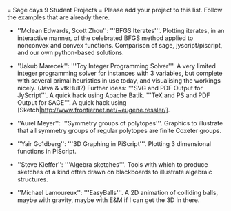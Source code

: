 = Sage days 9 Student Projects =
Please add your project to this list. Follow the examples that are already there.

 * ''Mclean Edwards, Scott Zhou'': '''BFGS Iterates'''.  Plotting iterates, in an interactive manner, of the celebrated BFGS method applied to nonconvex and convex functions.  Comparison of sage, jyscript/piscript, and our own python-based solutions.

 * ''Jakub Marecek'': '''Toy Integer Programming Solver'''.  A very limited integer programming solver for instances with 3 variables, but complete with several primal heuristics in use today, and visualising the workings nicely. (Java & vtkHull?) 
   Further ideas: '''SVG and PDF Output for JyScript'''. A quick hack using Apache Batik. '''TeX and PS and PDF Output for SAGE'''. A quick hack using [Sketch|http://www.frontiernet.net/~eugene.ressler/].

 * ''Aurel Meyer'': '''Symmetry groups of polytopes'''.  Graphics to illustrate that all symmetry groups of regular polytopes are finite Coxeter groups.

 * ''Yair Go1dberg'': '''3D Graphing in PiScript'''. Plotting 3 dimensional functions in PiScript.

 * ''Steve Kieffer'': '''Algebra sketches'''. Tools with which to produce sketches of a kind often drawn on blackboards to illustrate algebraic structures.
 
 * ''Michael Lamoureux'': '''EasyBalls'''. A 2D animation of colliding balls, maybe with gravity, maybe with E&M if I can get the 3D in there.
